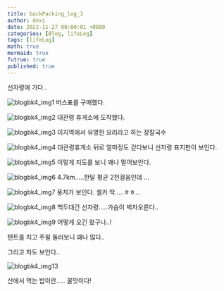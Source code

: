 ```yaml
---
title: backPacking_log_3 
author: dexi
date: 2022-11-27 00:00:01 +0800
categories: [Blog, lifeLog]
tags: [lifeLog]
math: true
mermaid: true
futrue: true
published: true
---
```

선자령에 가다..   

![blogbk4_img1](https://github.com/piaodexi/piaodexi.github.io/blob/master/_posts/img/blogbk3/blogbk4_img1.jpeg?raw=true) 
버스표를 구매했다.   

![blogbk4_img2](https://github.com/piaodexi/piaodexi.github.io/blob/master/_posts/img/blogbk3/blogbk4_img2.jpeg?raw=true)
대관령 휴게소에 도착했다.   

![blogbk4_img3](https://github.com/piaodexi/piaodexi.github.io/blob/master/_posts/img/blogbk3/blogbk4_img3.jpeg?raw=true)
이지역에서 유명한 요리라고 하는 장칼국수   

![blogbk4_img4](https://github.com/piaodexi/piaodexi.github.io/blob/master/_posts/img/blogbk3/blogbk4_img4.jpeg?raw=true)
대관령휴게소 뒤로 얼마정도 걷다보니 선자령 표지판이 보인다.   

![blogbk4_img5](https://github.com/piaodexi/piaodexi.github.io/blob/master/_posts/img/blogbk3/blogbk4_img5.jpeg?raw=true)
이렇게 지도를 보니 꽤나 멀어보인다.   

![blogbk4_img6](https://github.com/piaodexi/piaodexi.github.io/blob/master/_posts/img/blogbk3/blogbk4_img6.jpeg?raw=true)
4.7km…..한달 평균 2천걸음인데 …    

![blogbk4_img7](https://github.com/piaodexi/piaodexi.github.io/blob/master/_posts/img/blogbk3/blogbk4_img7.jpeg?raw=true)
풍차가 보인다. 셀카 딱…..ㅎㅎ…    

![blogbk4_img8](https://github.com/piaodexi/piaodexi.github.io/blob/master/_posts/img/blogbk3/blogbk4_img8.jpeg?raw=true)
백두대간 선자령…..가슴이 벅차오른다..   

![blogbk4_img9](https://github.com/piaodexi/piaodexi.github.io/blob/master/_posts/img/blogbk3/blogbk4_img9.jpeg?raw=true)
어떻게 오긴 왔구나..!   

탠트를 치고 주윌 둘러보니 꽤나 많다..   

그리고 차도 보인다..   

   
![blogbk4_img13](https://github.com/piaodexi/piaodexi.github.io/blob/master/_posts/img/blogbk3/blogbk4_img13.gif?raw=true)   

산에서 먹는 밥이란…..   꿀맛이다! 

